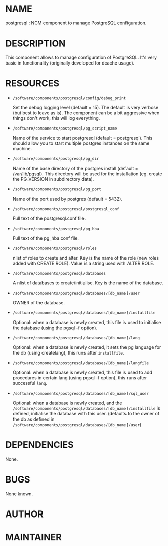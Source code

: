 # NAME

postgresql : NCM component to manage PostgreSQL configuration.

# DESCRIPTION

This component allows to manage configuration of PostgreSQL.
It's very basic in functionality (originally developed for dcache usage). 

# RESOURCES

- `/software/components/postgresql/config/debug_print`

    Set the debug logging level (default = 15). The default is very verbose (but best to leave as is). 
    The component can be a bit aggressive when things don't work, this will log everything. 

- `/software/components/postgresql/pg_script_name`

    Name of the service to start postgresql (default = postgresql). 
    This should allow you to start multiple postgres instances on the same machine.

- `/software/components/postgresql/pg_dir`

    Name of the base directory of the postgres install (default = /var/lib/pgsql). 
    This directory will be used for the installation (eg. create the PG\_VERSION in subdirectory data).

- `/software/components/postgresql/pg_port`

    Name of the port used by postgres (default = 5432).

- `/software/components/postgresql/postgresql_conf`

    Full text of the postgresql.conf file.

- `/software/components/postgresql/pg_hba`

    Full text of the pg\_hba.conf file.

- `/software/components/postgresql/roles`

    nlist of roles to create and alter. 
    Key is the name of the role (new roles added with CREATE ROLE).
    Value is a string used with ALTER ROLE.

- `/software/components/postgresql/databases`

    A nlist of databases to create/initialise.
    Key is the name of the database.

- `/software/components/postgresql/databases/[db_name]/user`

    OWNER of the database.

- `/software/components/postgresql/databases/[db_name]/installfile`

    Optional: when a database is newly created, this file is used to initialise the database (using the pgsql -f option). 

- `/software/components/postgresql/databases/[db_name]/lang`

    Optional: when a database is newly created, it sets the pg language for the db (using createlang), this runs after `installfile`. 

- `/software/components/postgresql/databases/[db_name]/langfile`

    Optional: when a database is newly created, this file is used to add procedures in certain lang (using pgsql -f option), this runs after successful `lang`. 

- `/software/components/postgresql/databases/[db_name]/sql_user`

    Optional: when a database is newly created, and the `/software/components/postgresql/databases/[db_name]/installfile` is defined, initialise the database with this user. 
    (defaults to the owner of the db as defined in `/software/components/postgresql/databases/[db_name]/user`)

# DEPENDENCIES

None.

# BUGS

None known.

# AUTHOR



# MAINTAINER



